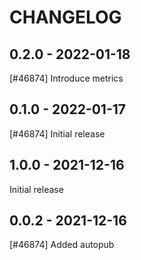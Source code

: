 <!-- SPDX-FileCopyrightText: 2019-2020 Magenta ApS -->
<!-- SPDX-License-Identifier: MPL-2.0 -->
CHANGELOG
=========

0.2.0 - 2022-01-18
------------------

[#46874] Introduce metrics

0.1.0 - 2022-01-17
------------------

[#46874] Initial release

1.0.0 - 2021-12-16
------------------

Initial release

0.0.2 - 2021-12-16
------------------

[#46874] Added autopub

